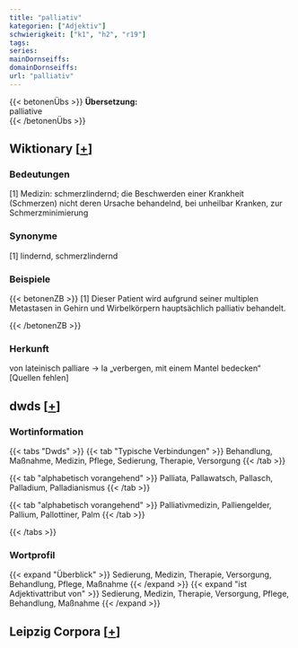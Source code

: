 ```yaml
---
title: "palliativ"
kategorien: ["Adjektiv"]
schwierigkeit: ["k1", "h2", "r19"]
tags:
series:
mainDornseiffs:
domainDornseiffs:
url: "palliativ"
---
```


{{< betonenÜbs >}}
**Übersetzung:**  
palliative  
{{< /betonenÜbs >}}

## Wiktionary [[+](https://de.wiktionary.org/wiki/palliativ)]

### Bedeutungen
[1] Medizin: schmerzlindernd; die Beschwerden einer Krankheit (Schmerzen) nicht deren Ursache behandelnd, bei unheilbar Kranken, zur Schmerzminimierung  

### Synonyme
[1] lindernd, schmerzlindernd  

### Beispiele
{{< betonenZB >}}
[1] Dieser Patient wird aufgrund seiner multiplen Metastasen in Gehirn und Wirbelkörpern hauptsächlich palliativ behandelt.  

{{< /betonenZB >}}
### Herkunft
von lateinisch palliare → la „verbergen, mit einem Mantel bedecken“ [Quellen fehlen]  



## dwds [[+](https://www.dwds.de/wb/palliativ)]

### Wortinformation
{{< tabs "Dwds" >}}
{{< tab "Typische Verbindungen" >}}
Behandlung, Maßnahme, Medizin, Pflege, Sedierung, Therapie, Versorgung
{{< /tab >}}

{{< tab "alphabetisch vorangehend" >}}
Palliata, Pallawatsch, Pallasch, Palladium, Palladianismus
{{< /tab >}}

{{< tab "alphabetisch vorangehend" >}}
Palliativmedizin, Palliengelder, Pallium, Pallottiner, Palm
{{< /tab >}}

{{< /tabs >}}

### Wortprofil
{{< expand "Überblick" >}} Sedierung, Medizin, Therapie, Versorgung, Behandlung, Pflege, Maßnahme {{< /expand >}}
{{< expand "ist Adjektivattribut von" >}} Sedierung, Medizin, Therapie, Versorgung, Pflege, Behandlung, Maßnahme {{< /expand >}}

## Leipzig Corpora [[+](https://corpora.uni-leipzig.de/en/res?word=palliativ&corpusId=deu_newscrawl-public_2018)]

